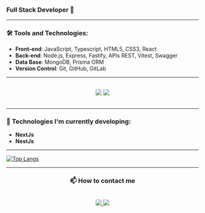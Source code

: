 ### Full Stack Developer 🚀

---

### 🛠 Tools and Technologies:
- **Front-end**: JavaScript, Typescript, HTML5, CSS3, React
- **Back-end**: Node.js, Express, Fastify, APIs REST, Vitest, Swagger
- **Data Base**: MongoDB, Prisma ORM
- **Version Control**: Git, GitHub, GitLab
  
---
<br/>
<div align="center">
    <img src="https://skillicons.dev/icons?i=react,html,css,vscode,github,figma,tailwind,git,r" />
    <img src="https://skillicons.dev/icons?i=nodejs,javascript,typescript,express,mongodb" /><br>
</div>
<br/>

---

### 🌱 Technologies I'm currently developing:
- **NextJs**
- **NestJs**

---

<a >[![Top Langs](https://github-readme-stats.vercel.app/api/top-langs/?username=ciceroRMG&layout=compact&theme=catppuccin_latte)](https://github.com/anuraghazra/github-readme-stats)</a>

---
<div align="center"><h3>📫 How to contact me</h3></div>
<br/>
<div align="center"> 
  <a href="mailto:dev.cicerogomes@gmail.com">
    <img src="https://img.shields.io/badge/Gmail-333333?style=for-the-badge&logo=gmail&logoColor=red" />
  </a>
  <a href="https://linkedin.com/in/cícero-gomes" target="_blank">
    <img src="https://img.shields.io/badge/LinkedIn-0077B5?style=for-the-badge&logo=linkedin&logoColor=white" target="_blank" />
  </a>
</div>
